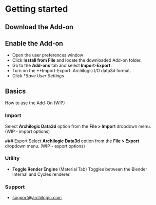 # Getting started

## Download the Add-on

## Enable the Add-on
* Open the user preferences window
* Click **Install from File** and locate the downloaded Add-on folder.
* Go to  the **Add-ons** tab and select **Import-Export**.
* Turn on the **Import-Export: Archilogic I/O data3d format.
* Click **Save User Settings*

## Basics
How to use the Add-On
(WIP)

### Import

Select **Archilogic Data3d** option from the **File > Import** dropdown menu.
(WIP - import options)

### Export
Select **Archilogic Data3d** option from the **File > Export** dropdown menu.
(WIP - export options)

### Utility
- **Toggle Render Engine** (Material Tab) Toggles between the Blender Internal and Cycles renderer.

### Support
- support@archilogic.com

